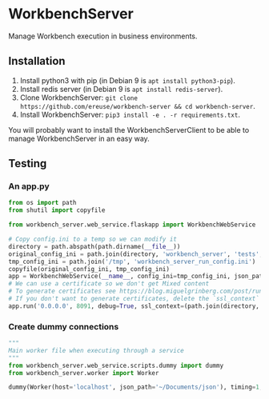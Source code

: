 # WorkbenchServer
Manage Workbench execution in business environments.

## Installation
1. Install python3 with pip (in Debian 9 is `apt install python3-pip`).
2. Install redis server (in Debian 9 is `apt install redis-server`).
3. Clone WorkbenchServer: `git clone https://github.com/ereuse/workbench-server && cd workbench-server`.
4. Install WorkbenchServer: `pip3 install -e . -r requirements.txt`.

You will probably want to install the WorkbenchServerClient to be able to manage
WorkbenchServer in an easy way.


## Testing

### An app.py
```python
from os import path
from shutil import copyfile

from workbench_server.web_service.flaskapp import WorkbenchWebService

# Copy config.ini to a temp so we can modify it
directory = path.abspath(path.dirname(__file__))
original_config_ini = path.join(directory, 'workbench_server', 'tests', 'fixtures', 'config.ini')
tmp_config_ini = path.join('/tmp', 'workbench_server_run_config.ini')
copyfile(original_config_ini, tmp_config_ini)
app = WorkbenchWebService(__name__, config_ini=tmp_config_ini, json_path='~/Documents/json')
# We can use a certificate so we don't get Mixed content
# To generate certificates see https://blog.miguelgrinberg.com/post/running-your-flask-application-over-https
# If you don't want to generate certificates, delete the `ssl_context` param: 
app.run('0.0.0.0', 8091, debug=True, ssl_context=(path.join(directory, 'cert.pem'), path.join(directory, 'key.pem')))
```

### Create dummy connections
```python
"""
Main worker file when executing through a service
"""
from workbench_server.web_service.scripts.dummy import dummy
from workbench_server.worker import Worker

dummy(Worker(host='localhost', json_path='~/Documents/json'), timing=1, add_usb=True, remove_usb=False, install_os=False)
```